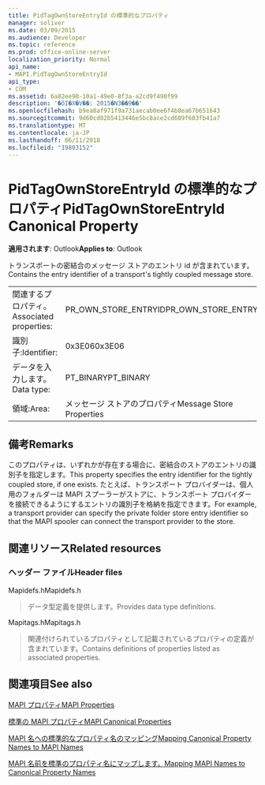 ```yaml
---
title: PidTagOwnStoreEntryId の標準的なプロパティ
manager: soliver
ms.date: 03/09/2015
ms.audience: Developer
ms.topic: reference
ms.prod: office-online-server
localization_priority: Normal
api_name:
- MAPI.PidTagOwnStoreEntryId
api_type:
- COM
ms.assetid: 6a82ee90-10a1-49e0-8f3a-a2cd9f490f99
description: '�ŏI�X�V��: 2015�N3��9��'
ms.openlocfilehash: b9ea8af971f9a731aecab0ee6f4b8ea67b651643
ms.sourcegitcommit: 9d60cd82b5413446e5bc8ace2cd689f683fb41a7
ms.translationtype: MT
ms.contentlocale: ja-JP
ms.lasthandoff: 06/11/2018
ms.locfileid: "19803152"
---
```

# <a name="pidtagownstoreentryid-canonical-property"></a><span data-ttu-id="9da9d-103">PidTagOwnStoreEntryId の標準的なプロパティ</span><span class="sxs-lookup"><span data-stu-id="9da9d-103">PidTagOwnStoreEntryId Canonical Property</span></span>

  
  
<span data-ttu-id="9da9d-104">**適用されます**: Outlook</span><span class="sxs-lookup"><span data-stu-id="9da9d-104">**Applies to**: Outlook</span></span> 
  
<span data-ttu-id="9da9d-105">トランスポートの密結合のメッセージ ストアのエントリ id が含まれています。</span><span class="sxs-lookup"><span data-stu-id="9da9d-105">Contains the entry identifier of a transport's tightly coupled message store.</span></span>
  
|||
|:-----|:-----|
|<span data-ttu-id="9da9d-106">関連するプロパティ。</span><span class="sxs-lookup"><span data-stu-id="9da9d-106">Associated properties:</span></span>  <br/> |<span data-ttu-id="9da9d-107">PR_OWN_STORE_ENTRYID</span><span class="sxs-lookup"><span data-stu-id="9da9d-107">PR_OWN_STORE_ENTRYID</span></span>  <br/> |
|<span data-ttu-id="9da9d-108">識別子:</span><span class="sxs-lookup"><span data-stu-id="9da9d-108">Identifier:</span></span>  <br/> |<span data-ttu-id="9da9d-109">0x3E06</span><span class="sxs-lookup"><span data-stu-id="9da9d-109">0x3E06</span></span>  <br/> |
|<span data-ttu-id="9da9d-110">データを入力します。</span><span class="sxs-lookup"><span data-stu-id="9da9d-110">Data type:</span></span>  <br/> |<span data-ttu-id="9da9d-111">PT_BINARY</span><span class="sxs-lookup"><span data-stu-id="9da9d-111">PT_BINARY</span></span>  <br/> |
|<span data-ttu-id="9da9d-112">領域:</span><span class="sxs-lookup"><span data-stu-id="9da9d-112">Area:</span></span>  <br/> |<span data-ttu-id="9da9d-113">メッセージ ストアのプロパティ</span><span class="sxs-lookup"><span data-stu-id="9da9d-113">Message Store Properties</span></span>  <br/> |
   
## <a name="remarks"></a><span data-ttu-id="9da9d-114">備考</span><span class="sxs-lookup"><span data-stu-id="9da9d-114">Remarks</span></span>

<span data-ttu-id="9da9d-115">このプロパティは、いずれかが存在する場合に、密結合のストアのエントリの識別子を指定します。</span><span class="sxs-lookup"><span data-stu-id="9da9d-115">This property specifies the entry identifier for the tightly coupled store, if one exists.</span></span> <span data-ttu-id="9da9d-116">たとえば、トランスポート プロバイダーは、個人用のフォルダーは MAPI スプーラーがストアに、トランスポート プロバイダーを接続できるようにするエントリの識別子を格納を指定できます。</span><span class="sxs-lookup"><span data-stu-id="9da9d-116">For example, a transport provider can specify the private folder store entry identifier so that the MAPI spooler can connect the transport provider to the store.</span></span>
  
## <a name="related-resources"></a><span data-ttu-id="9da9d-117">関連リソース</span><span class="sxs-lookup"><span data-stu-id="9da9d-117">Related resources</span></span>

### <a name="header-files"></a><span data-ttu-id="9da9d-118">ヘッダー ファイル</span><span class="sxs-lookup"><span data-stu-id="9da9d-118">Header files</span></span>

<span data-ttu-id="9da9d-119">Mapidefs.h</span><span class="sxs-lookup"><span data-stu-id="9da9d-119">Mapidefs.h</span></span>
  
> <span data-ttu-id="9da9d-120">データ型定義を提供します。</span><span class="sxs-lookup"><span data-stu-id="9da9d-120">Provides data type definitions.</span></span>
    
<span data-ttu-id="9da9d-121">Mapitags.h</span><span class="sxs-lookup"><span data-stu-id="9da9d-121">Mapitags.h</span></span>
  
> <span data-ttu-id="9da9d-122">関連付けられているプロパティとして記載されているプロパティの定義が含まれています。</span><span class="sxs-lookup"><span data-stu-id="9da9d-122">Contains definitions of properties listed as associated properties.</span></span>
    
## <a name="see-also"></a><span data-ttu-id="9da9d-123">関連項目</span><span class="sxs-lookup"><span data-stu-id="9da9d-123">See also</span></span>



[<span data-ttu-id="9da9d-124">MAPI プロパティ</span><span class="sxs-lookup"><span data-stu-id="9da9d-124">MAPI Properties</span></span>](mapi-properties.md)
  
[<span data-ttu-id="9da9d-125">標準の MAPI プロパティ</span><span class="sxs-lookup"><span data-stu-id="9da9d-125">MAPI Canonical Properties</span></span>](mapi-canonical-properties.md)
  
[<span data-ttu-id="9da9d-126">MAPI 名への標準的なプロパティ名のマッピング</span><span class="sxs-lookup"><span data-stu-id="9da9d-126">Mapping Canonical Property Names to MAPI Names</span></span>](mapping-canonical-property-names-to-mapi-names.md)
  
[<span data-ttu-id="9da9d-127">MAPI 名前を標準のプロパティ名にマップします。</span><span class="sxs-lookup"><span data-stu-id="9da9d-127">Mapping MAPI Names to Canonical Property Names</span></span>](mapping-mapi-names-to-canonical-property-names.md)

